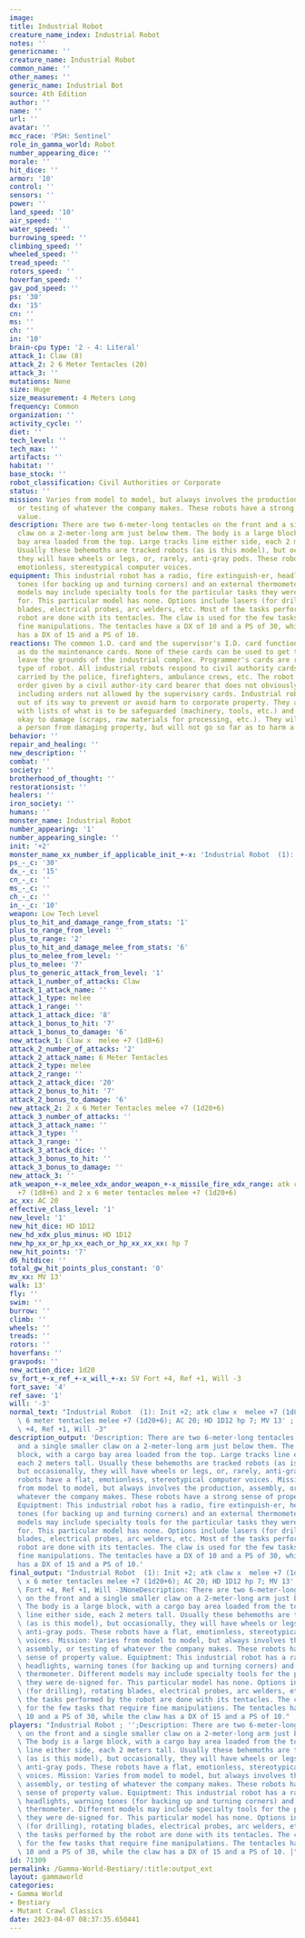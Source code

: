 ```yaml
---
image: 
title: Industrial Robot
creature_name_index: Industrial Robot
notes: ''
genericname: ''
creature_name: Industrial Robot
common_name: ''
other_names: ''
generic_name: Industrial Bot
source: 4th Edition
author: ''
name: ''
url: ''
avatar: ''
mcc_race: 'PSH: Sentinel'
role_in_gamma_world: Robot
number_appearing_dice: ''
morale: ''
hit_dice: ''
armor: '10'
control: ''
sensors: ''
power: ''
land_speed: '10'
air_speed: ''
water_speed: ''
burrowing_speed: ''
climbing_speed: ''
wheeled_speed: ''
tread_speed: ''
rotors_speed: ''
hoverfan_speed: ''
gav_pod_speed: ''
ps: '30'
dx: '15'
cn: ''
ms: ''
ch: ''
in: '10'
brain-cpu type: '2 - 4: Literal'
attack_1: Claw (8)
attack_2: 2 6 Meter Tentacles (20)
attack_3: ''
mutations: None
size: Huge
size_measurement: 4 Meters Long
frequency: Common
organization: ''
activity_cycle: ''
diet: ''
tech_level: ''
tech_max: ''
artifacts: ''
habitat: ''
base_stock: ''
robot_classification: Civil Authorities or Corporate
status: ''
mission: Varies from model to model, but always involves the production, assembly,
  or testing of whatever the company makes. These robots have a strong sense of property
  value.
description: There are two 6-meter-long tentacles on the front and a single smaller
  claw on a 2-meter-long arm just below them. The body is a large block, with a cargo
  bay area loaded from the top. Large tracks line either side, each 2 meters tall.
  Usually these behemoths are tracked robots (as is this model), but occasionally,
  they will have wheels or legs, or, rarely, anti-gray pods. These robots have a flat,
  emotionless, stereotypical computer voices.
equipment: This industrial robot has a radio, fire extinguish-er, headlights, warning
  tones (for backing up and turning corners) and an external thermometer. Different
  models may include specialty tools for the particular tasks they were de-signed
  for. This particular model has none. Options include lasers (for drilling), rotating
  blades, electrical probes, arc welders, etc. Most of the tasks performed by the
  robot are done with its tentacles. The claw is used for the few tasks that require
  fine manipulations. The tentacles have a DX of 10 and a PS of 30, while the claw
  has a DX of 15 and a PS of 10.
reactions: The common 1.D. card and the supervisor's I.D. card function normally,
  as do the maintenance cards. None of these cards can be used to get the robot to
  leave the grounds of the industrial complex. Programmer's cards are rare for this
  type of robot. All industrial robots respond to civil authority cards, such as those
  carried by the police, firefighters, ambulance crews, etc. The robot will obey any
  order given by a civil author-ity card bearer that does not obviously harm a person,
  including orders not allowed by the supervisory cards. Industrial robots will go
  out of its way to prevent or avoid harm to corporate property. They are programmed
  with lists of what is to be safeguarded (machinery, tools, etc.) and what it is
  okay to damage (scraps, raw materials for processing, etc.). They will move to prevent
  a person from damaging property, but will not go so far as to harm a person.
behavior: ''
repair_and_healing: ''
new_description: ''
combat: ''
society: ''
brotherhood_of_thought: ''
restorationsist: ''
healers: ''
iron_society: ''
humans: ''
monster_name: Industrial Robot
number_appearing: '1'
number_appearing_single: ''
init: '+2'
monster_name_xx_number_if_applicable_init_+-x: 'Industrial Robot  (1): Init +2'
ps_-_c: '30'
dx_-_c: '15'
cn_-_c: ''
ms_-_c: ''
ch_-_c: ''
in_-_c: '10'
weapon: Low Tech Level
plus_to_hit_and_damage_range_from_stats: '1'
plus_to_range_from_level: ''
plus_to_range: '2'
plus_to_hit_and_damage_melee_from_stats: '6'
plus_to_melee_from_level: ''
plus_to_melee: '7'
plus_to_generic_attack_from_level: '1'
attack_1_number_of_attacks: Claw
attack_1_attack_name: ''
attack_1_type: melee
attack_1_range: ''
attack_1_attack_dice: '8'
attack_1_bonus_to_hit: '7'
attack_1_bonus_to_damage: '6'
new_attack_1: Claw x  melee +7 (1d8+6)
attack_2_number_of_attacks: '2'
attack_2_attack_name: 6 Meter Tentacles
attack_2_type: melee
attack_2_range: ''
attack_2_attack_dice: '20'
attack_2_bonus_to_hit: '7'
attack_2_bonus_to_damage: '6'
new_attack_2: 2 x 6 Meter Tentacles melee +7 (1d20+6)
attack_3_number_of_attacks: ''
attack_3_attack_name: ''
attack_3_type: ''
attack_3_range: ''
attack_3_attack_dice: ''
attack_3_bonus_to_hit: ''
attack_3_bonus_to_damage: ''
new_attack_3: ''
atk_weapon_+-x_melee_xdx_andor_weapon_+-x_missile_fire_xdx_range: atk claw x  melee
  +7 (1d8+6) and 2 x 6 meter tentacles melee +7 (1d20+6)
ac_xx: AC 20
effective_class_level: '1'
new_level: '1'
new_hit_dice: HD 1D12
new_hd_xdx_plus_minus: HD 1D12
new_hp_xx_or_hp_xx_each_or_hp_xx_xx_xx: hp 7
new_hit_points: '7'
d6_hitdice: ''
total_gw_hit_points_plus_constant: '0'
mv_xx: MV 13'
walk: 13'
fly: ''
swim: ''
burrow: ''
climb: ''
wheels: ''
treads: ''
rotors: ''
hoverfans: ''
gravpods: ''
new_action_dice: 1d20
sv_fort_+-x_ref_+-x_will_+-x: SV Fort +4, Ref +1, Will -3
fort_save: '4'
ref_save: '1'
will: '-3'
normal_text: "Industrial Robot  (1): Init +2; atk claw x  melee +7 (1d8+6) and 2 x\
  \ 6 meter tentacles melee +7 (1d20+6); AC 20; HD 1D12 hp 7; MV 13' ; 1d20; SV Fort\
  \ +4, Ref +1, Will -3"
description_output: 'Description: There are two 6-meter-long tentacles on the front
  and a single smaller claw on a 2-meter-long arm just below them. The body is a large
  block, with a cargo bay area loaded from the top. Large tracks line either side,
  each 2 meters tall. Usually these behemoths are tracked robots (as is this model),
  but occasionally, they will have wheels or legs, or, rarely, anti-gray pods. These
  robots have a flat, emotionless, stereotypical computer voices. Mission: Varies
  from model to model, but always involves the production, assembly, or testing of
  whatever the company makes. These robots have a strong sense of property value.
  Equiptment: This industrial robot has a radio, fire extinguish-er, headlights, warning
  tones (for backing up and turning corners) and an external thermometer. Different
  models may include specialty tools for the particular tasks they were de-signed
  for. This particular model has none. Options include lasers (for drilling), rotating
  blades, electrical probes, arc welders, etc. Most of the tasks performed by the
  robot are done with its tentacles. The claw is used for the few tasks that require
  fine manipulations. The tentacles have a DX of 10 and a PS of 30, while the claw
  has a DX of 15 and a PS of 10.'
final_output: "Industrial Robot  (1): Init +2; atk claw x  melee +7 (1d8+6) and 2\
  \ x 6 meter tentacles melee +7 (1d20+6); AC 20; HD 1D12 hp 7; MV 13' ; 1d20; SV\
  \ Fort +4, Ref +1, Will -3NoneDescription: There are two 6-meter-long tentacles\
  \ on the front and a single smaller claw on a 2-meter-long arm just below them.\
  \ The body is a large block, with a cargo bay area loaded from the top. Large tracks\
  \ line either side, each 2 meters tall. Usually these behemoths are tracked robots\
  \ (as is this model), but occasionally, they will have wheels or legs, or, rarely,\
  \ anti-gray pods. These robots have a flat, emotionless, stereotypical computer\
  \ voices. Mission: Varies from model to model, but always involves the production,\
  \ assembly, or testing of whatever the company makes. These robots have a strong\
  \ sense of property value. Equiptment: This industrial robot has a radio, fire extinguish-er,\
  \ headlights, warning tones (for backing up and turning corners) and an external\
  \ thermometer. Different models may include specialty tools for the particular tasks\
  \ they were de-signed for. This particular model has none. Options include lasers\
  \ (for drilling), rotating blades, electrical probes, arc welders, etc. Most of\
  \ the tasks performed by the robot are done with its tentacles. The claw is used\
  \ for the few tasks that require fine manipulations. The tentacles have a DX of\
  \ 10 and a PS of 30, while the claw has a DX of 15 and a PS of 10."
players: "Industrial Robot ; '';Description: There are two 6-meter-long tentacles\
  \ on the front and a single smaller claw on a 2-meter-long arm just below them.\
  \ The body is a large block, with a cargo bay area loaded from the top. Large tracks\
  \ line either side, each 2 meters tall. Usually these behemoths are tracked robots\
  \ (as is this model), but occasionally, they will have wheels or legs, or, rarely,\
  \ anti-gray pods. These robots have a flat, emotionless, stereotypical computer\
  \ voices. Mission: Varies from model to model, but always involves the production,\
  \ assembly, or testing of whatever the company makes. These robots have a strong\
  \ sense of property value. Equiptment: This industrial robot has a radio, fire extinguish-er,\
  \ headlights, warning tones (for backing up and turning corners) and an external\
  \ thermometer. Different models may include specialty tools for the particular tasks\
  \ they were de-signed for. This particular model has none. Options include lasers\
  \ (for drilling), rotating blades, electrical probes, arc welders, etc. Most of\
  \ the tasks performed by the robot are done with its tentacles. The claw is used\
  \ for the few tasks that require fine manipulations. The tentacles have a DX of\
  \ 10 and a PS of 30, while the claw has a DX of 15 and a PS of 10. |"
id: 71309
permalink: /Gamma-World-Bestiary/:title:output_ext
layout: gammaworld
categories:
- Gamma World
- Bestiary
- Mutant Crawl Classics
date: 2023-04-07 08:37:35.650441
---
```

